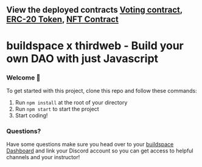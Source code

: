 ## **View the deployed contracts** [Voting contract](https://rinkeby.etherscan.io/tx/0x3881dc3fcaad7e2b5d142bfa11b8aa1e4ce7915d67662a140944256db8a5fb17), [ERC-20 Token](https://rinkeby.etherscan.io/token/0x218d3686d4d45e5ecaaab8b451a1cf13a93329ec), [NFT Contract](https://rinkeby.etherscan.io/address/0xBFb3f589f249C7e09495774177Df16d13B438814)



# buildspace x thirdweb - Build your own DAO with just Javascript

### **Welcome 👋**
To get started with this project, clone this repo and follow these commands:

1. Run `npm install` at the root of your directory
2. Run `npm start` to start the project
3. Start coding!

### **Questions?**
Have some questions make sure you head over to your [buildspace Dashboard](https://app.buildspace.so/projects/COb520aae3-7925-42f4-a5e7-eaf718933766) and link your Discord account so you can get access to helpful channels and your instructor!
